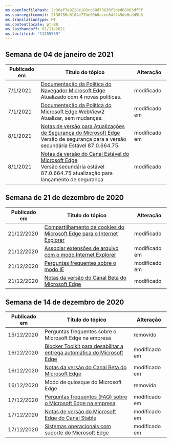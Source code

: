 ```yaml
---
ms.openlocfilehash: 2c36ef7a9228e189cc68d73636f2ded88063df5f
ms.sourcegitcommit: 2f36780e8184e77be90b6acce84f245db0cdd5b6
ms.translationtype: HT
ms.contentlocale: pt-BR
ms.lasthandoff: 01/11/2021
ms.locfileid: "11255559"
---
```

<!-- This file is generated automatically each week. Changes made to this file will be overwritten.-->

## Semana de 04 de janeiro de 2021


| Publicado em |Título do tópico | Alteração |
|------|------------|--------|
| 7/1/2021 | [Documentação da Política do Navegador Microsoft Edge](/DeployEdge/microsoft-edge-policies)<br>Atualizado com 4 novas políticas. | modificado |
| 7/1/2021 | [Documentação da Política do Microsoft Edge WebView2](/DeployEdge/microsoft-edge-webview-policies)<br>Atualizar, sem mudanças. | modificado em |
| 8/1/2021 | [Notas de versão para Atualizações de Segurança do Microsoft Edge](/DeployEdge/microsoft-edge-relnotes-security)<br>Versão de segurança para a versão secundária Estável 87.0.664.75. | modificado em |
| 8/1/2021 | [Notas da versão do Canal Estável do Microsoft Edge](/DeployEdge/microsoft-edge-relnote-stable-channel)<br>Versão secundária estável 87.0.664.75 atualização para lançamento de segurança. | modificado |


## Semana de 21 de dezembro de 2020


| Publicado em |Título do tópico | Alteração |
|------|------------|--------|
| 21/12/2020 | [Compartilhamento de cookies do Microsoft Edge para o Internet Explorer](/DeployEdge/edge-ie-mode-add-guidance-cookieshare) | modificado |
| 21/12/2020 | [Associar extensões de arquivo com o modo Internet Explorer](/DeployEdge/edge-ie-mode-add-guidance-filetype-associations) | modificado em |
| 21/12/2020 | [Perguntas frequentes sobre o modo IE](/DeployEdge/edge-ie-mode-faq) | modificado em |
| 21/12/2020 | [Notas da versão do Canal Beta do Microsoft Edge](/DeployEdge/microsoft-edge-relnote-beta-channel) | modificado |


## Semana de 14 de dezembro de 2020


| Publicado em |Título do tópico | Alteração |
|------|------------|--------|
| 15/12/2020 | Perguntas frequentes sobre o Microsoft Edge na empresa | removido |
| 16/12/2020 | [Blocker Toolkit para desabilitar a entrega automática do Microsoft Edge](/DeployEdge/microsoft-edge-blocker-toolkit) | modificado em |
| 16/12/2020 | [Notas da versão do Canal Beta do Microsoft Edge](/DeployEdge/microsoft-edge-relnote-beta-channel) | modificado em |
| 16/12/2020 | Modo de quiosque do Microsoft Edge | removido |
| 17/12/2020 | [Perguntas frequentes (FAQ) sobre o Microsoft Edge na empresa](/DeployEdge/faqs-edge-in-the-enterprise) | modificado em |
| 17/12/2020 | [Notas de versão do Microsoft Edge do Canal Stable](/DeployEdge/microsoft-edge-relnote-stable-channel) | modificado em |
| 17/12/2020 | [Sistemas operacionais com suporte do Microsoft Edge](/DeployEdge/microsoft-edge-supported-operating-systems) | modificado em |
